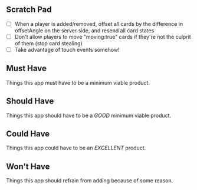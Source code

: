 ## Scratch Pad

- [ ] When a player is added/removed, offset all cards by the difference in offsetAngle on the server side, and resend all card states
- [ ] Don't allow players to move "moving:true" cards if they're not the culprit of them (stop card stealing)
- [ ] Take advantage of touch events somehow!

## Must Have

Things this app must have to be a minimum viable product.

## Should Have

Things this app should have to be a *GOOD* minimum viable product.

## Could Have

Things this app could have to be an *EXCELLENT* product.

## Won't Have

Things this app should refrain from adding because of some reason.
